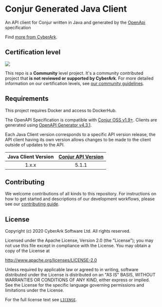 # Conjur Generated Java Client
An API client for Conjur written in Java and generated by the [OpenApi](https://github.com/cyberark/conjur-openapi-spec) specification

Find [more from CyberArk](https://github.com/cyberark).

## Certification level

![](https://img.shields.io/badge/Certification%20Level-Community-28A745?link=https://github.com/cyberark/community/blob/master/Conjur/conventions/certification-levels.md)

This repo is a **Community** level project. It's a community contributed project that **is not reviewed or supported
by CyberArk**. For more detailed information on our certification levels, see [our community guidelines](https://github.com/cyberark/community/blob/master/Conjur/conventions/certification-levels.md#community).

## Requirements

This project requires Docker and access to DockerHub.

The OpenAPI Specification is compatible with [Conjur OSS v1.9+](https://github.com/cyberark/conjur).
Clients are generated using [OpenAPI Generator v4.3.1](https://github.com/OpenAPITools/openapi-generator/tree/v4.3.1).

Each Java Client version corresponds to a specific API version release, the API client having
its own version allows changes to be made to the client outside of updates to the API.

| Java Client Version | [Conjur API Version](https://github.com/cyberark/conjur-openapi-spec/releases) |
| :-----------------: | :----------------: |
| 1.x.x               | 5.1.1              |

## Contributing

We welcome contributions of all kinds to this repository. For instructions on how to get started and descriptions
of our development workflows, please see our [contributing guide](CONTRIBUTING.md).

## License

Copyright (c) 2020 CyberArk Software Ltd. All rights reserved.

Licensed under the Apache License, Version 2.0 (the "License");
you may not use this file except in compliance with the License.
You may obtain a copy of the License at

   http://www.apache.org/licenses/LICENSE-2.0

Unless required by applicable law or agreed to in writing, software
distributed under the License is distributed on an "AS IS" BASIS,
WITHOUT WARRANTIES OR CONDITIONS OF ANY KIND, either express or implied.
See the License for the specific language governing permissions and
limitations under the License.

For the full license text see [`LICENSE`](LICENSE).
